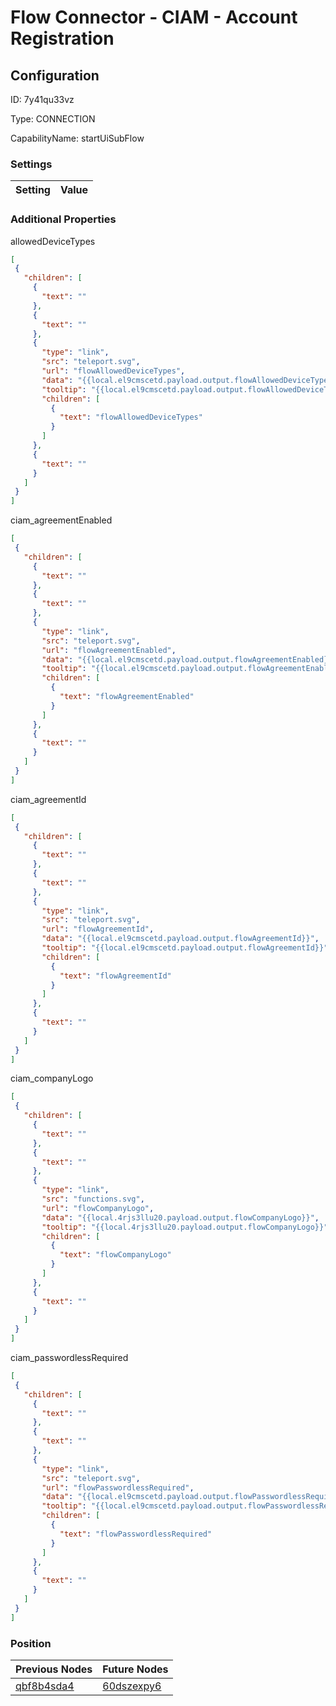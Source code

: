 # Flow Connector - CIAM - Account Registration
## Configuration
ID:  7y41qu33vz

Type: CONNECTION 

CapabilityName: startUiSubFlow

### Settings
| Setting | Value  |
| :------------------------ | ---------------------------------------- |
 




### Additional Properties
allowedDeviceTypes
 ```json 
[
  {
    "children": [
      {
        "text": ""
      },
      {
        "text": ""
      },
      {
        "type": "link",
        "src": "teleport.svg",
        "url": "flowAllowedDeviceTypes",
        "data": "{{local.el9cmscetd.payload.output.flowAllowedDeviceTypes}}",
        "tooltip": "{{local.el9cmscetd.payload.output.flowAllowedDeviceTypes}}",
        "children": [
          {
            "text": "flowAllowedDeviceTypes"
          }
        ]
      },
      {
        "text": ""
      }
    ]
  }
]
```


ciam_agreementEnabled
 ```json 
[
  {
    "children": [
      {
        "text": ""
      },
      {
        "text": ""
      },
      {
        "type": "link",
        "src": "teleport.svg",
        "url": "flowAgreementEnabled",
        "data": "{{local.el9cmscetd.payload.output.flowAgreementEnabled}}",
        "tooltip": "{{local.el9cmscetd.payload.output.flowAgreementEnabled}}",
        "children": [
          {
            "text": "flowAgreementEnabled"
          }
        ]
      },
      {
        "text": ""
      }
    ]
  }
]
```


ciam_agreementId
 ```json 
[
  {
    "children": [
      {
        "text": ""
      },
      {
        "text": ""
      },
      {
        "type": "link",
        "src": "teleport.svg",
        "url": "flowAgreementId",
        "data": "{{local.el9cmscetd.payload.output.flowAgreementId}}",
        "tooltip": "{{local.el9cmscetd.payload.output.flowAgreementId}}",
        "children": [
          {
            "text": "flowAgreementId"
          }
        ]
      },
      {
        "text": ""
      }
    ]
  }
]
```


ciam_companyLogo
 ```json 
[
  {
    "children": [
      {
        "text": ""
      },
      {
        "text": ""
      },
      {
        "type": "link",
        "src": "functions.svg",
        "url": "flowCompanyLogo",
        "data": "{{local.4rjs3llu20.payload.output.flowCompanyLogo}}",
        "tooltip": "{{local.4rjs3llu20.payload.output.flowCompanyLogo}}",
        "children": [
          {
            "text": "flowCompanyLogo"
          }
        ]
      },
      {
        "text": ""
      }
    ]
  }
]
```


ciam_passwordlessRequired
 ```json 
[
  {
    "children": [
      {
        "text": ""
      },
      {
        "text": ""
      },
      {
        "type": "link",
        "src": "teleport.svg",
        "url": "flowPasswordlessRequired",
        "data": "{{local.el9cmscetd.payload.output.flowPasswordlessRequired}}",
        "tooltip": "{{local.el9cmscetd.payload.output.flowPasswordlessRequired}}",
        "children": [
          {
            "text": "flowPasswordlessRequired"
          }
        ]
      },
      {
        "text": ""
      }
    ]
  }
]
```




### Position
| Previous Nodes | Future Nodes |
| :------------- | ------------ |
| [qbf8b4sda4](./qbf8b4sda4.md) | [60dszexpy6](./60dszexpy6.md) |
